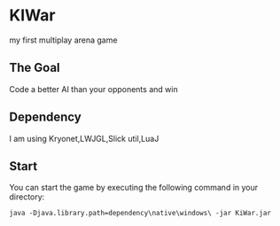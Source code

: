 # KIWar
my first multiplay arena game

The Goal
----------------------------------------------
Code a better AI than your opponents and win

Dependency
----------------------------------------------
I am using Kryonet,LWJGL,Slick util,LuaJ

Start
-----------------------------------------------

You can start the game by executing the following command in your directory:

`java -Djava.library.path=dependency\native\windows\ -jar KiWar.jar`

